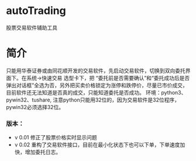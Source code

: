 # autoTrading
股票交易软件辅助工具
# 简介
只能用华泰证券或由同花顺开发的交易软件，先启动交易软件，切换到双向委托界面下。在系统->快速交易 选型卡下，把 “委托前是否需要确认”和“委托成功后是否弹出对话框”全选为否，另外把买卖价格锁定为涨停和跌停价，尽量已市价成交，目前软件还无法知道是否真的成交，只能知道委托是否成功。
环境：python3、pywin32、tushare, 注意python只能用32位的，因为交易软件是32位程序，pywin32必须选择32位。
### 版本：
* v 0.01 修正了股票价格实时显示问题
* v 0.02 重构了交易软件接口，目前在最小化状态下也可以下单，下单速度加快，增加委托日志。